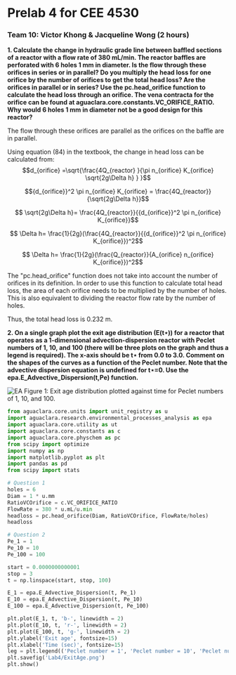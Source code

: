 # Prelab 4 for CEE 4530

### Team 10: Victor Khong & Jacqueline Wong (2 hours) ###

<b>1. Calculate the change in hydraulic grade line between baffled sections of a reactor with a flow rate of 380 mL/min. The reactor baffles are perforated with 6 holes 1 mm in diameter. Is the flow through these orifices in series or in parallel? Do you multiply the head loss for one orifice by the number of orifices to get the total head loss? Are the orifices in parallel or in series? Use the pc.head_orifice function to calculate the head loss through an orifice. The vena contracta for the orifice can be found at aguaclara.core.constants.VC_ORIFICE_RATIO. Why would 6 holes 1 mm in diameter not be a good design for this reactor?</b>

The flow through these orifices are parallel as the orifices on the baffle are in parallel.

Using equation (84) in the textbook, the change in head loss can be calculated from:
$$d_{orifice} =\sqrt{\frac{4Q_{reactor} }{\pi n_{orifice} K_{orifice} \sqrt{2g\Delta h} } }$$

$${d_{orifice}}^2 \pi n_{orifice} K_{orifice} = \frac{4Q_{reactor}}{\sqrt{2g\Delta h}}$$

$$ \sqrt{2g\Delta h}= \frac{4Q_{reactor}}{{d_{orifice}}^2 \pi n_{orifice} K_{orifice}}$$

$$ \Delta h= \frac{1}{2g}(\frac{4Q_{reactor}}{{d_{orifice}}^2 \pi n_{orifice} K_{orifice}})^2$$

$$ \Delta h= \frac{1}{2g}(\frac{Q_{reactor}}{A_{orifice} n_{orifice} K_{orifice}})^2$$

The "pc.head_orifice" function does not take into account the number of orifices in its definition. In order to use this function to calculate total head loss, the area of each orifice needs to be multiplied by the number of holes. This is also equivalent to dividing the reactor flow rate by the number of holes.

Thus, the total head loss is 0.232 m.

<b>2. On a single graph plot the exit age distribution (E(t⋆)) for a reactor that operates as a 1-dimensional advection-dispersion reactor with Peclet numbers of 1, 10, and 100 (there will be three plots on the graph and thus a legend is required). The x-axis should be t⋆ from 0.0 to 3.0. Comment on the shapes of the curves as a function of the Peclet number. Note that the advective dispersion equation is undefined for t⋆=0. Use the epa.E_Advective_Dispersion(t,Pe) function.</b>

![EA](https://raw.githubusercontent.com/lw583/CEE4530/master/Lab4/ExitAge.png)
Figure 1: Exit age distribution plotted against time for Peclet numbers of 1, 10, and 100.

```python
from aguaclara.core.units import unit_registry as u
import aguaclara.research.environmental_processes_analysis as epa
import aguaclara.core.utility as ut
import aguaclara.core.constants as c
import aguaclara.core.physchem as pc
from scipy import optimize
import numpy as np
import matplotlib.pyplot as plt
import pandas as pd
from scipy import stats

# Question 1
holes = 6
Diam = 1 * u.mm
RatioVCOrifice = c.VC_ORIFICE_RATIO
FlowRate = 380 * u.mL/u.min
headloss = pc.head_orifice(Diam, RatioVCOrifice, FlowRate/holes)
headloss

# Question 2
Pe_1 = 1
Pe_10 = 10
Pe_100 = 100

start = 0.0000000000001
stop = 3
t = np.linspace(start, stop, 100)

E_1 = epa.E_Advective_Dispersion(t, Pe_1)
E_10 = epa.E_Advective_Dispersion(t, Pe_10)
E_100 = epa.E_Advective_Dispersion(t, Pe_100)

plt.plot(E_1, t, 'b-', linewidth = 2)
plt.plot(E_10, t, 'r-', linewidth = 2)
plt.plot(E_100, t, 'g-', linewidth = 2)
plt.ylabel('Exit age', fontsize=15)
plt.xlabel('Time (sec)', fontsize=15)
leg = plt.legend(('Peclet number = 1', 'Peclet number = 10', 'Peclet number = 100'), loc='best')
plt.savefig('Lab4/ExitAge.png')
plt.show()
```
